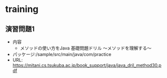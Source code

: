 # training
## 演習問題1
- 内容
  - メソッドの使い方をJava 基礎問題ドリル ～メソッドを理解する～
- パッケージ:/sample/src/main/java/com/practice
- URL: https://mitani.cs.tsukuba.ac.jp/book_support/java/java_dril_method30.pdf
